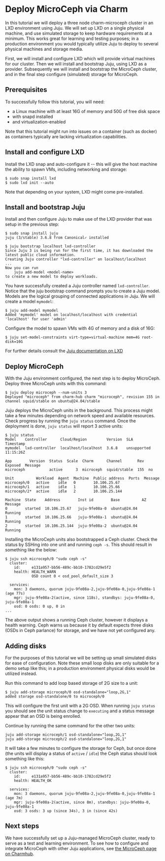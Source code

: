 # Deploy MicroCeph via Charm

In this tutorial we will deploy a three node charm-microceph cluster in an LXD environment using Juju. We will set up LXD on a single physical machine, and use simulated storage to keep hardware requirements at a minimum. This works great for learning and testing purposes; in a production environment you would typically utilize Juju to deploy to several physical machines and storage media. 

First, we will install and configure LXD which will provide virtual machines for our cluster. Then we will install and bootstrap Juju, using LXD as a provider. Subsequently we will install and bootstrap the MicroCeph cluster, and in the final step configure (simulated) storage for MicroCeph.

## Prerequisites

To successfully follow this tutorial, you will need:

- a Linux machine with at least 16G of memory and 50G of free disk space
- with snapd installed
- and virtualization-enabled

Note that this tutorial might run into issues on a container (such as docker) as containers typically are lacking virtualization capabilities.


## Install and configure LXD

Install the LXD snap and auto-configure it -- this will give the host machine the ability to spawn VMs, including networking and storage:

```
$ sudo snap install lxd
$ sudo lxd init --auto
```

Note that depending on your system, LXD might come pre-installed.

## Install and bootstrap Juju

Install and then configure Juju to make use of the LXD provider that was setup in the previous step:

```
$ sudo snap install juju 
juju (3/stable) 3.6.8 from Canonical✓ installed

$ juju bootstrap localhost lxd-controller
Since Juju 3 is being run for the first time, it has downloaded the latest public cloud information.
Creating Juju controller "lxd-controller" on localhost/localhost
...
Now you can run
	juju add-model <model-name>
to create a new model to deploy workloads.
```

You have successfully created a Juju controller named `lxd-controller`. Notice that the juju bootstrap command prompts you to create a Juju model. Models are the logical grouping of connected applications in Juju. We will create a model `mymodel`:

```
$ juju add-model mymodel
Added 'mymodel' model on localhost/localhost with credential 'localhost' for user 'admin'
```

Configure the model to spawn VMs with 4G of memory and a disk of 16G:

```
$ juju set-model-constraints virt-type=virtual-machine mem=4G root-disk=16G
```


For further details consult the [Juju documentation on LXD](https://documentation.ubuntu.com/juju/3.6/reference/cloud/list-of-supported-clouds/the-lxd-cloud-and-juju/#the-lxd-cloud-and-juju)


## Deploy MicroCeph

With the Juju environment configured, the next step is to deploy MicroCeph. Deploy three MicroCeph units with this command:

```
$ juju deploy microceph --num-units 3
Deployed "microceph" from charm-hub charm "microceph", revision 155 in channel squid/stable on ubuntu@24.04/stable
```

Juju deploys the MicroCeph units in the background. This process might take a few minutes depending on network speed and available resources. Check progress by running the `juju status` command. Once the deployment is done, `juju status` will report 3 active units:

```
$ juju status
Model    Controller      Cloud/Region         Version  SLA          Timestamp
mymodel  lxd-controller  localhost/localhost  3.6.8    unsupported  11:15:26Z

App        Version  Status  Scale  Charm      Channel       Rev  Exposed  Message
microceph           active      3  microceph  squid/stable  155  no       

Unit          Workload  Agent  Machine  Public address  Ports  Message
microceph/0   active    idle   0        10.106.25.67           
microceph/1   active    idle   1        10.106.25.66           
microceph/2*  active    idle   2        10.106.25.144          

Machine  State    Address        Inst id        Base          AZ  Message
0        started  10.106.25.67   juju-9fe08a-0  ubuntu@24.04      Running
1        started  10.106.25.66   juju-9fe08a-1  ubuntu@24.04      Running
2        started  10.106.25.144  juju-9fe08a-2  ubuntu@24.04      Running
```

Installing the MicroCeph units also bootstrapped a Ceph cluster. Check the status by SSHing into one unit and running `ceph -s`. This should result in something like the below:

```
$ juju ssh microceph/0 "sudo ceph -s"
  cluster:
    id:     e131a957-bb56-489c-bb10-1782cd29e5f2
    health: HEALTH_WARN
            OSD count 0 < osd_pool_default_size 3
 
  services:
    mon: 3 daemons, quorum juju-9fe08a-2,juju-9fe08a-0,juju-9fe08a-1 (age 77s)
    mgr: juju-9fe08a-2(active, since 118s), standbys: juju-9fe08a-0, juju-9fe08a-1
    osd: 0 osds: 0 up, 0 in
...
```

The above output shows a running Ceph cluster, however it displays a health warning. Ceph warns us because it by default expects three disks (OSDs in Ceph parlance) for storage, and we have not yet configured any.

## Adding disks

For the purposes of this tutorial we will be setting up small simulated disks for ease of configuration. Note these small loop disks are only suitable for a demo setup like this; in a production environment physical disks would be utilized instead.

Run this command to add loop based storage of 2G size to a unit:

```
$ juju add-storage microceph/0 osd-standalone="loop,2G,1"
added storage osd-standalone/0 to microceph/0
```

This will configure the first unit with a 2G OSD. When running `juju status` you should see the unit status change to `executing` and a status message appear that an OSD is being enrolled.

Continue by running the same command for the other two units:

```
juju add-storage microceph/1 osd-standalone="loop,2G,1"
juju add-storage microceph/2 osd-standalone="loop,2G,1"
```

It will take a few minutes to configure the storage for Ceph, but once done (the units will display a status of `active` / `idle`) the Ceph status should look something like this:

```
$ juju ssh microceph/0 "sudo ceph -s"
  cluster:
    id:     e131a957-bb56-489c-bb10-1782cd29e5f2
    health: HEALTH_OK
 
  services:
    mon: 3 daemons, quorum juju-9fe08a-2,juju-9fe08a-0,juju-9fe08a-1 (age 7m)
    mgr: juju-9fe08a-2(active, since 8m), standbys: juju-9fe08a-0, juju-9fe08a-1
    osd: 3 osds: 3 up (since 34s), 3 in (since 42s)
```

## Next steps

We have successfully set up a Juju-managed MicroCeph cluster, ready to serve as a test and learning environment. 
To see how to configure and integrate MicroCeph with other Juju applications, see [the MicroCeph page on Charmhub](https://charmhub.io/microceph).
